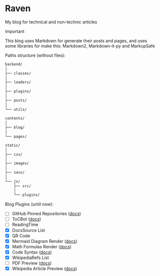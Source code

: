 # Raven

My blog for technical and non-technic articles

> [!important]
> This blog uses Markdown for generate their posts and pages, and uses some libraries for make this: Markdown2, Markdown-it-py and MarkupSafe

Paths structure (without files):

```markdown
backend/
│
├── classes/
│
├── loaders/
│
├── plugins/
│
├── posts/
│
└── utils/
  
contents/
│
├── blog/
│
└── pages/

static/
│
├── css/
│
├── images/
│
├── sass/
│
└── js/
    ├── src/
    │
    └── plugins/
```

<!--
Main Dependencies:

* beautifulsoup4
* Flask
* Jinja2
* linkify-it-py
* markdown-it-py
* markdown2
* MarkupSafe
* mdit-py-plugins
* PyYAML
* qrcode
* requests
-->

Blog Plugins (until now):

* [ ] GitHub Pinned Repositories ([docs](https://github.com/kremilly/MyApis/wiki/github))
* [ ] ToCBot ([docs](https://tscanlin.github.io/tocbot/))
* [ ] ReadingTime
* [X] DocsSource List
* [X] QR Code
* [X] Mermaid Diagram Render ([docs](https://mermaid.js.org/))
* [X] Math Formulas Render ([docs](https://www.mathjax.org/))
* [X] Code Syntax ([docs](https://prismjs.com/index.html))
* [X] WikipediaRefs List
* [ ] PDF Preview ([docs](https://github.com/kremilly/MyApis/wiki/pdfthumb))
* [X] Wikipedia Article Preview ([docs](https://github.com/kremilly/MyApis/wiki/wikipedia))
